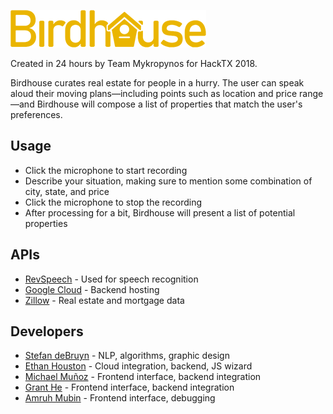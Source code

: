 ![#Birdhouse](static/images/logo-header-noslogan.png)

Created in 24 hours by Team Mykropynos for HackTX 2018.

Birdhouse curates real estate for people in a hurry. The user can speak aloud their moving plans—including points such as location and price range—and Birdhouse will compose a list of properties that match the user's preferences.

## Usage

* Click the microphone to start recording
* Describe your situation, making sure to mention some combination of city, state, and price
* Click the microphone to stop the recording
* After processing for a bit, Birdhouse will present a list of potential properties

## APIs

* [RevSpeech](https://www.rev.ai/) - Used for speech recognition
* [Google Cloud](https://cloud.google.com/) - Backend hosting
* [Zillow](https://www.zillow.com/howto/api/APIOverview.htm) - Real estate and mortgage data

## Developers

* [Stefan deBruyn](https://github.com/stefandebruyn) - NLP, algorithms, graphic design
* [Ethan Houston](https://github.com/ethanzh) - Cloud integration, backend, JS wizard
* [Michael Muñoz](https://github.com/MichaelTheShisno) - Frontend interface, backend integration
* [Grant He](https://github.com/grant-he) - Frontend interface, backend integration
* [Amruh Mubin](https://github.com/amruhm) - Frontend interface, debugging
